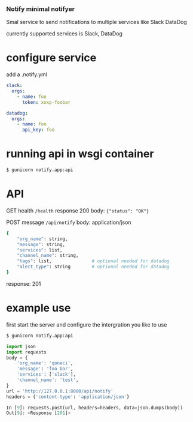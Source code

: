 ### Notify minimal notifyer
Smal service to send notifications to multiple services like Slack DataDog

currently supported services is Slack, DataDog


# configure service
add a .notify.yml
```yaml
slack:
  orgs:
    - name: foo
      token: xoxp-foobar

datadog:
  orgs:
    - name: foo
      api_key: foo
```


# running api in wsgi container
```bash
$ gunicorn notify.app:api
```


# API
GET health `/health` response 200 body: `{"status": "OK"}`


POST message `/api/notify`
body: application/json
```bash 
{
    "org_name": string,
    "message": string,
    "services": list,
    "channel_name": string,
    "tags": list,               # optional needed for datadog
    "alert_type": string        # optional needed for datadog
}
```

response: 201


# example use 
first start the server and configure the intergration you like to use
```bash
$ gunicorn notify.app:api
```

```python
import json
import requests
body = {
    'org_name': 'qoneci',
    'message': 'foo bar',
    'services': ['slack'],
    'channel_name': 'test',
}
url = 'http://127.0.0.1:8000/api/notify'
headers = {'content-type': 'application/json'}

In [9]: requests.post(url, headers=headers, data=json.dumps(body))
Out[9]: <Response [201]>

```
